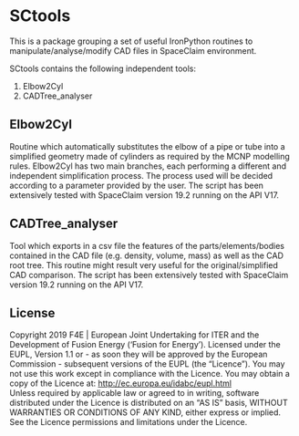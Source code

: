 # SCtools
This is a package grouping a set of useful IronPython routines to manipulate/analyse/modify CAD files in SpaceClaim environment.

SCtools contains the following independent tools:
1) Elbow2Cyl
2) CADTree_analyser


## Elbow2Cyl
Routine which automatically substitutes the elbow of a pipe or tube into a
simplified geometry made of cylinders as required by the MCNP modelling rules.
Elbow2Cyl has two main branches, each performing a different and independent 
simplification process. The process used will be decided according to a 
parameter provided by the user. The script has been extensively tested 
with SpaceClaim version 19.2 running on the API V17. 


## CADTree_analyser
Tool which exports in a csv file the features of the parts/elements/bodies
contained in the CAD file (e.g. density, volume, mass) as well as the CAD root 
tree. This routine might result very useful for the original/simplified CAD comparison.
The script has been extensively tested with SpaceClaim version 19.2 running on the API V17. 


## License
Copyright 2019 F4E | European Joint Undertaking for ITER and the Development of Fusion Energy (‘Fusion for Energy’). Licensed under the EUPL, Version 1.1 or - as soon they will be approved by the European Commission - subsequent versions of the EUPL (the “Licence”). You may not use this work except in compliance with the Licence. You may obtain a copy of the Licence at: http://ec.europa.eu/idabc/eupl.html   
Unless required by applicable law or agreed to in writing, software distributed under the Licence is distributed on an “AS IS” basis, WITHOUT WARRANTIES OR CONDITIONS OF ANY KIND, either express or implied. See the Licence permissions and limitations under the Licence.
